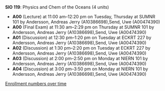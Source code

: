 **SIO 119**: Physics and Chem of the Oceans (4 units)

- **A00** (Lecture) at 11:00 am–12:20 pm on Tuesday, Thursday at SUMNR 101 by Andersson, Andreas Jerry (A10386698),Send, Uwe (A00474390)
- **A00** (Final Exam) at 11:30 am–2:29 pm on Thursday at SUMNR 101 by Andersson, Andreas Jerry (A10386698),Send, Uwe (A00474390)
- **A01** (Discussion) at 12:30 pm–1:20 pm on Tuesday at ECKRT 227 by Andersson, Andreas Jerry (A10386698),Send, Uwe (A00474390)
- **A02** (Discussion) at 1:30 pm–2:20 pm on Tuesday at ECKRT 227 by Andersson, Andreas Jerry (A10386698),Send, Uwe (A00474390)
- **A03** (Discussion) at 2:00 pm–2:50 pm on Monday at NIERN 101 by Andersson, Andreas Jerry (A10386698),Send, Uwe (A00474390)
- **A04** (Discussion) at 3:00 pm–3:50 pm on Monday at NIERN 101 by Andersson, Andreas Jerry (A10386698),Send, Uwe (A00474390)

[Enrollment numbers over time](./SIO119.tsv)
